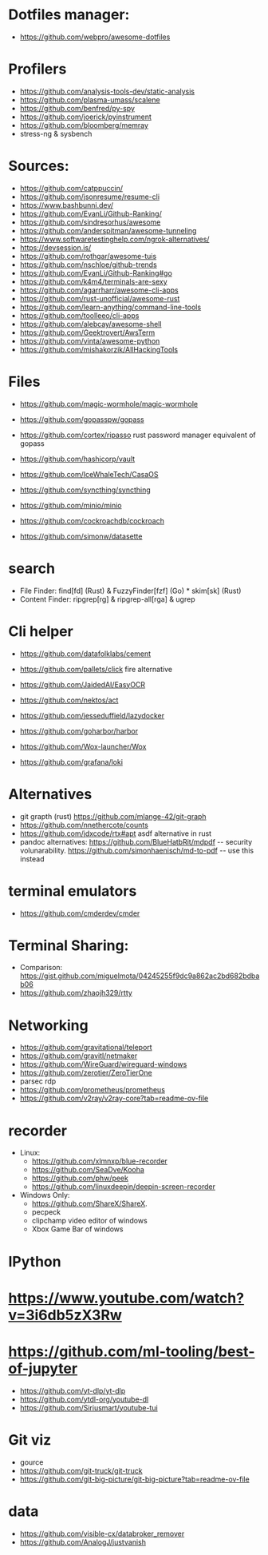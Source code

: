 
# Dotfiles manager:
* https://github.com/webpro/awesome-dotfiles

# Profilers
* https://github.com/analysis-tools-dev/static-analysis
* https://github.com/plasma-umass/scalene
* https://github.com/benfred/py-spy
* https://github.com/joerick/pyinstrument
* https://github.com/bloomberg/memray
* stress-ng & sysbench

# Sources:
* https://github.com/catppuccin/
* https://github.com/jsonresume/resume-cli
* https://www.bashbunni.dev/
* https://github.com/EvanLi/Github-Ranking/
* https://github.com/sindresorhus/awesome
* https://github.com/anderspitman/awesome-tunneling
* https://www.softwaretestinghelp.com/ngrok-alternatives/
* https://devsession.is/
* https://github.com/rothgar/awesome-tuis
* https://github.com/nschloe/github-trends
* https://github.com/EvanLi/Github-Ranking#go
* https://github.com/k4m4/terminals-are-sexy
* https://github.com/agarrharr/awesome-cli-apps
* https://github.com/rust-unofficial/awesome-rust
* https://github.com/learn-anything/command-line-tools
* https://github.com/toolleeo/cli-apps
* https://github.com/alebcay/awesome-shell
* https://github.com/Geektrovert/AwsTerm
* https://github.com/vinta/awesome-python
* https://github.com/mishakorzik/AllHackingTools


# Files
* https://github.com/magic-wormhole/magic-wormhole

* https://github.com/gopasspw/gopass
* https://github.com/cortex/ripasso rust password manager equivalent of gopass
* https://github.com/hashicorp/vault

* https://github.com/IceWhaleTech/CasaOS
* https://github.com/syncthing/syncthing

* https://github.com/minio/minio
* https://github.com/cockroachdb/cockroach
* https://github.com/simonw/datasette


# search
* File Finder: find[fd] (Rust) & FuzzyFinder[fzf] (Go) * skim[sk] (Rust)
* Content Finder: ripgrep[rg] & ripgrep-all[rga] & ugrep


# Cli helper
* https://github.com/datafolklabs/cement
* https://github.com/pallets/click fire alternative
* https://github.com/JaidedAI/EasyOCR
* https://github.com/nektos/act

* https://github.com/jesseduffield/lazydocker
* https://github.com/goharbor/harbor

* https://github.com/Wox-launcher/Wox
* https://github.com/grafana/loki

# Alternatives
* git grapth (rust) https://github.com/mlange-42/git-graph
* https://github.com/nnethercote/counts
* https://github.com/jdxcode/rtx#apt asdf alternative in rust
* pandoc alternatives: https://github.com/BlueHatbRit/mdpdf -- security volunarability. https://github.com/simonhaenisch/md-to-pdf  -- use this instead

# terminal emulators
* https://github.com/cmderdev/cmder

# Terminal Sharing: 
* Comparison: https://gist.github.com/miguelmota/04245255f9dc9a862ac2bd682bdbab06
* https://github.com/zhaojh329/rtty

# Networking
* https://github.com/gravitational/teleport
* https://github.com/gravitl/netmaker
* https://github.com/WireGuard/wireguard-windows
* https://github.com/zerotier/ZeroTierOne
* parsec rdp
* https://github.com/prometheus/prometheus
* https://github.com/v2ray/v2ray-core?tab=readme-ov-file

# recorder
* Linux:
    * https://github.com/xlmnxp/blue-recorder
    * https://github.com/SeaDve/Kooha
    * https://github.com/phw/peek
    * https://github.com/linuxdeepin/deepin-screen-recorder
* Windows Only:
    * https://github.com/ShareX/ShareX.
    * pecpeck
    * clipchamp video editor of windows
    * Xbox Game Bar of windows

# IPython
# https://www.youtube.com/watch?v=3i6db5zX3Rw
# https://github.com/ml-tooling/best-of-jupyter
* https://github.com/yt-dlp/yt-dlp
* https://github.com/ytdl-org/youtube-dl
* https://github.com/Siriusmart/youtube-tui


# Git viz
* gource
* https://github.com/git-truck/git-truck
* https://github.com/git-big-picture/git-big-picture?tab=readme-ov-file

# data
* https://github.com/visible-cx/databroker_remover
* https://github.com/AnalogJ/justvanish
